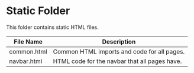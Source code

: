 # Static Folder

This folder contains static HTML files.


| File Name      | Description                                   |
|----------------|-----------------------------------------------|
| common.html    | Common HTML imports and code for all pages.   |
| navbar.html    | HTML code for the navbar that all pages have. |
